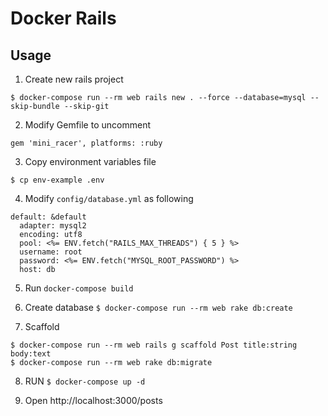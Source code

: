 # Docker Rails

## Usage

1. Create new rails project
```
$ docker-compose run --rm web rails new . --force --database=mysql --skip-bundle --skip-git
```

2. Modify Gemfile to uncomment
```
gem 'mini_racer', platforms: :ruby
```

3. Copy environment variables file
```
$ cp env-example .env
```

4. Modify `config/database.yml` as following
```
default: &default
  adapter: mysql2
  encoding: utf8
  pool: <%= ENV.fetch("RAILS_MAX_THREADS") { 5 } %>
  username: root
  password: <%= ENV.fetch("MYSQL_ROOT_PASSWORD") %>
  host: db
```
5. Run `docker-compose build`

6. Create database `$ docker-compose run --rm web rake db:create`

7. Scaffold
```
$ docker-compose run --rm web rails g scaffold Post title:string body:text
$ docker-compose run --rm web rake db:migrate
```

8. RUN `$ docker-compose up -d`

9. Open http://localhost:3000/posts
